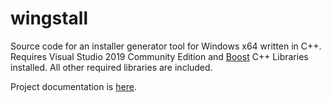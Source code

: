 # wingstall
Source code for an installer generator tool for Windows x64 written in C++.
Requires Visual Studio 2019 Community Edition and [Boost](https://www.boost.org/) C++ Libraries installed.
All other required libraries are included.

Project documentation is [here](https://slaakko.github.io/wingstall/).
